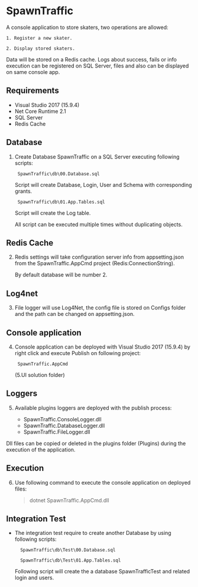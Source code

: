 # SpawnTraffic

A console application to store skaters, two operations are allowed:

	1. Register a new skater.

	2. Display stored skaters.

Data will be stored on a Redis cache.
Logs about success, fails or info execution can be registered on SQL Server, files and also can be displayed on same console app.

## Requirements
- Visual Studio 2017 (15.9.4)
- Net Core Runtime 2.1
- SQL Server
- Redis Cache

## Database

1. Create Database SpawnTraffic on a SQL Server executing following scripts:

		SpawnTraffic\db\00.Database.sql

	Script will create Database, Login, User and Schema with corresponding grants.

		SpawnTraffic\db\01.App.Tables.sql

	Script will create the Log table.

	All script can be executed multiple times without duplicating objects.

## Redis Cache

2. Redis settings will take configuration server info from appsetting.json from the SpawnTraffic.AppCmd project (Redis:ConnectionString).

	By default database will be number 2.	

## Log4net

3. File logger will use Log4Net, the config file is stored on Configs folder and the path can be changed on appsetting.json.

## Console application

4. Console application can be deployed with Visual Studio 2017 (15.9.4) by right click and execute Publish on following project:

		SpawnTraffic.AppCmd 

	(5.UI solution folder)

## Loggers

5. Available plugins loggers are deployed with the publish process:

	- SpawnTraffic.ConsoleLogger.dll
	- SpawnTraffic.DatabaseLogger.dll
	- SpawnTraffic.FileLogger.dll

Dll files can be copied or deleted in the plugins folder (Plugins) during the execution of the application.

## Execution

6. Use following command to execute the console application on deployed files:

	> dotnet SpawnTraffic.AppCmd.dll

## Integration Test

- The integration test require to create another Database by using following scripts:

		SpawnTraffic\db\Test\00.Database.sql

		SpawnTraffic\db\Test\01.App.Tables.sql

	Following script will create the a database SpawnTrafficTest and related login and users.
